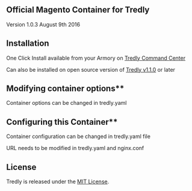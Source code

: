 ## Official Magento Container for Tredly

Version 1.0.3 August 9th 2016

## Installation

One Click Install available from your Armory on [Tredly Command Center](https://cc.tredlycom)

Can also be installed on open source version of [Tredly v1.1.0](https://github.com/tredly/tredly) or later

## Modifying container options**

Container options can be changed in tredly.yaml

## Configuring this Container**

Container configuration can be changed in tredly.yaml file

URL needs to be modified in tredly.yaml and nginx.conf

## License

Tredly is released under the [MIT License](http://www.opensource.org/licenses/MIT).